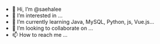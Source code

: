 - 👋 Hi, I’m @saehalee
- 👀 I’m interested in ...
- 🌱 I’m currently learning Java, MySQL, Python, js, Vue.js...
- 💞️ I’m looking to collaborate on ...
- 📫 How to reach me ...

<!---
saehalee/saehalee is a ✨ special ✨ repository because its `README.md` (this file) appears on your GitHub profile.
You can click the Preview link to take a look at your changes.
--->
